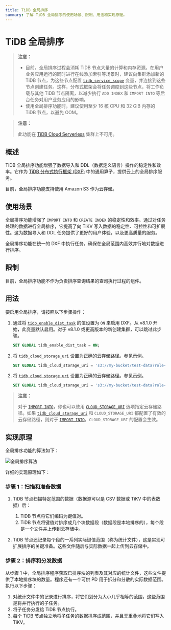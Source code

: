 ```yaml
---
title: TiDB 全局排序
summary: 了解 TiDB 全局排序的使用场景、限制、用法和实现原理。
---
```


<!-- markdownlint-disable MD029 -->
<!-- markdownlint-disable MD046 -->

# TiDB 全局排序

> **注意：**
>
> - 目前，全局排序过程会消耗 TiDB 节点大量的计算和内存资源。在用户业务应用运行的同时进行在线添加索引等场景时，建议向集群添加新的 TiDB 节点，为这些节点配置 [`tidb_service_scope`](/system-variables.md#tidb_service_scope-new-in-v740) 变量，并连接到这些节点创建任务。这样，分布式框架会将任务调度到这些节点，将工作负载与其他 TiDB 节点隔离，以减少执行 `ADD INDEX` 和 `IMPORT INTO` 等后台任务对用户业务应用的影响。
> - 使用全局排序功能时，建议使用至少 16 核 CPU 和 32 GiB 内存的 TiDB 节点，以避免 OOM。

> **注意：**
>
> 此功能在 [TiDB Cloud Serverless](https://docs.pingcap.com/tidbcloud/select-cluster-tier#tidb-cloud-serverless) 集群上不可用。

## 概述

TiDB 全局排序功能增强了数据导入和 DDL（数据定义语言）操作的稳定性和效率。它作为 [TiDB 分布式执行框架 (DXF)](/tidb-distributed-execution-framework.md) 中的通用算子，提供云上的全局排序服务。

目前，全局排序功能支持使用 Amazon S3 作为云存储。

## 使用场景

全局排序功能增强了 `IMPORT INTO` 和 `CREATE INDEX` 的稳定性和效率。通过对任务处理的数据进行全局排序，它提高了向 TiKV 写入数据的稳定性、可控性和可扩展性。这为数据导入和 DDL 任务提供了更好的用户体验，以及更高质量的服务。

全局排序功能在统一的 DXF 中执行任务，确保在全局范围内高效并行地对数据进行排序。

## 限制

目前，全局排序功能不作为负责排序查询结果的查询执行过程的组件。

## 用法

要启用全局排序，请按照以下步骤操作：

1. 通过将 [`tidb_enable_dist_task`](/system-variables.md#tidb_enable_dist_task-new-in-v710) 的值设置为 `ON` 来启用 DXF。从 v8.1.0 开始，此变量默认启用。对于 v8.1.0 或更高版本的新创建集群，可以跳过此步骤。

    ```sql
    SET GLOBAL tidb_enable_dist_task = ON;
    ```

<CustomContent platform="tidb">

2. 将 [`tidb_cloud_storage_uri`](/system-variables.md#tidb_cloud_storage_uri-new-in-v740) 设置为正确的云存储路径。参见[示例](/br/backup-and-restore-storages.md)。

    ```sql
    SET GLOBAL tidb_cloud_storage_uri = 's3://my-bucket/test-data?role-arn=arn:aws:iam::888888888888:role/my-role'
    ```

</CustomContent>
<CustomContent platform="tidb-cloud">

2. 将 [`tidb_cloud_storage_uri`](/system-variables.md#tidb_cloud_storage_uri-new-in-v740) 设置为正确的云存储路径。参见[示例](https://docs.pingcap.com/tidb/stable/backup-and-restore-storages)。

    ```sql
    SET GLOBAL tidb_cloud_storage_uri = 's3://my-bucket/test-data?role-arn=arn:aws:iam::888888888888:role/my-role'
    ```

</CustomContent>

> **注意：**
>
> 对于 [`IMPORT INTO`](/sql-statements/sql-statement-import-into.md)，你也可以使用 [`CLOUD_STORAGE_URI`](/sql-statements/sql-statement-import-into.md#withoptions) 选项指定云存储路径。如果 [`tidb_cloud_storage_uri`](/system-variables.md#tidb_cloud_storage_uri-new-in-v740) 和 `CLOUD_STORAGE_URI` 都配置了有效的云存储路径，则对于 [`IMPORT INTO`](/sql-statements/sql-statement-import-into.md)，`CLOUD_STORAGE_URI` 的配置会生效。

## 实现原理

全局排序功能的算法如下：

![全局排序算法](https://docs-download.pingcap.com/media/images/docs/dist-task/global-sort.jpeg)

详细的实现原理如下：

### 步骤 1：扫描和准备数据

1. TiDB 节点扫描特定范围的数据（数据源可以是 CSV 数据或 TiKV 中的表数据）后：

    1. TiDB 节点将它们编码为键值对。
    2. TiDB 节点将键值对排序成几个块数据段（数据段是本地排序的），每个段是一个文件并上传到云存储中。

2. TiDB 节点还记录每个段的一系列实际键值范围（称为统计文件），这是实现可扩展排序的关键准备。这些文件随后与实际数据一起上传到云存储中。

### 步骤 2：排序和分发数据

从步骤 1 中，全局排序程序获取已排序块的列表及其对应的统计文件，这些文件提供了本地排序块的数量。程序还有一个可供 PD 用于拆分和分散的实际数据范围。执行以下步骤：

1. 对统计文件中的记录进行排序，将它们划分为大小几乎相等的范围，这些范围是将并行执行的子任务。
2. 将子任务分发给 TiDB 节点执行。
3. 每个 TiDB 节点独立地将子任务的数据排序成范围，并且无重叠地将它们写入 TiKV。
